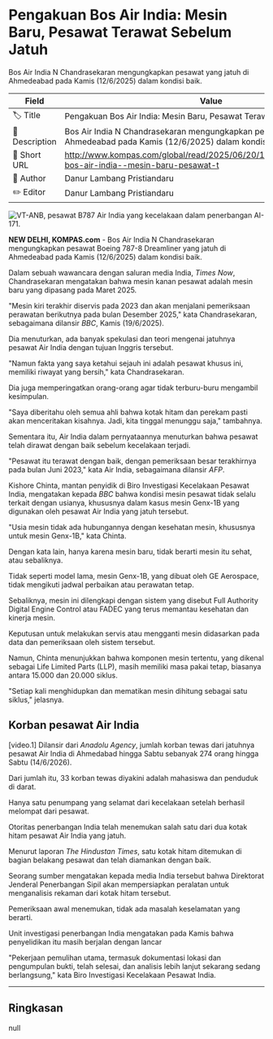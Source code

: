 # Pengakuan Bos Air India: Mesin Baru, Pesawat Terawat Sebelum Jatuh

Bos Air India N Chandrasekaran mengungkapkan pesawat yang jatuh di Ahmedeabad pada Kamis (12/6/2025) dalam kondisi baik.

| Field         | Value                                                       |
|---------------|-------------------------------------------------------------|
| 🏷️ Title       | Pengakuan Bos Air India: Mesin Baru, Pesawat Terawat Sebelum Jatuh |
| 📝 Description | Bos Air India N Chandrasekaran mengungkapkan pesawat yang jatuh di Ahmedeabad pada Kamis (12/6/2025) dalam kondisi baik. |
| 🔗 Short URL   | http://www.kompas.com/global/read/2025/06/20/120100470/pengakuan-bos-air-india--mesin-baru-pesawat-t |
| 👤 Author      | Danur Lambang Pristiandaru |
| ✏️ Editor      | Danur Lambang Pristiandaru |

![VT-ANB, pesawat B787 Air India yang kecelakaan dalam penerbangan AI-171.](https://asset.kompas.com/crops/CYMDEj5Squ1QMFjLktB0dO4NBYg=/0x0:1024x683/750x500/data/photo/2025/06/13/684bab226b302.jpg)

**NEW DELHI, KOMPAS.com** - Bos Air India N Chandrasekaran mengungkapkan pesawat Boeing 787-8 Dreamliner yang jatuh di Ahmedeabad pada Kamis (12/6/2025) dalam kondisi baik.

Dalam sebuah wawancara dengan saluran media India, *Times Now*, Chandrasekaran mengatakan bahwa mesin kanan pesawat adalah mesin baru yang dipasang pada Maret 2025.

\"Mesin kiri terakhir diservis pada 2023 dan akan menjalani pemeriksaan perawatan berikutnya pada bulan Desember 2025,\" kata Chandrasekaran, sebagaimana dilansir *BBC*, Kamis (19/6/2025).

Dia menuturkan, ada banyak spekulasi dan teori mengenai jatuhnya pesawat Air India dengan tujuan Inggris tersebut.

\"Namun fakta yang saya ketahui sejauh ini adalah pesawat khusus ini, memiliki riwayat yang bersih,\" kata Chandrasekaran.

Dia juga memperingatkan orang-orang agar tidak terburu-buru mengambil kesimpulan.

\"Saya diberitahu oleh semua ahli bahwa kotak hitam dan perekam pasti akan menceritakan kisahnya. Jadi, kita tinggal menunggu saja,\" tambahnya.

Sementara itu, Air India dalam pernyataannya menuturkan bahwa pesawat telah dirawat dengan baik sebelum kecelakaan terjadi.

\"Pesawat itu terawat dengan baik, dengan pemeriksaan besar terakhirnya pada bulan Juni 2023,\" kata Air India, sebagaimana dilansir *AFP*.

Kishore Chinta, mantan penyidik di Biro Investigasi Kecelakaan Pesawat India, mengatakan kepada *BBC* bahwa kondisi mesin pesawat tidak selalu terkait dengan usianya, khususnya dalam kasus mesin Genx-1B yang digunakan oleh pesawat Air India yang jatuh tersebut.

\"Usia mesin tidak ada hubungannya dengan kesehatan mesin, khususnya untuk mesin Genx-1B,\" kata Chinta. 

Dengan kata lain, hanya karena mesin baru, tidak berarti mesin itu sehat, atau sebaliknya.

Tidak seperti model lama, mesin Genx-1B, yang dibuat oleh GE Aerospace, tidak mengikuti jadwal perbaikan atau perawatan tetap. 

Sebaliknya, mesin ini dilengkapi dengan sistem yang disebut Full Authority Digital Engine Control atau FADEC yang terus memantau kesehatan dan kinerja mesin. 

Keputusan untuk melakukan servis atau mengganti mesin didasarkan pada data dan pemeriksaan oleh sistem tersebut.

Namun, Chinta menunjukkan bahwa komponen mesin tertentu, yang dikenal sebagai Life Limited Parts (LLP), masih memiliki masa pakai tetap, biasanya antara 15.000 dan 20.000 siklus.

\"Setiap kali menghidupkan dan mematikan mesin dihitung sebagai satu siklus,\" jelasnya.

## Korban pesawat Air India

\[video.1\] Dilansir dari *Anadolu Agency*, jumlah korban tewas dari jatuhnya pesawat Air India di Ahmedabad hingga Sabtu sebanyak 274 orang hingga Sabtu (14/6/2026).

Dari jumlah itu, 33 korban tewas diyakini adalah mahasiswa dan penduduk di darat.

Hanya satu penumpang yang selamat dari kecelakaan setelah berhasil melompat dari pesawat.

Otoritas penerbangan India telah menemukan salah satu dari dua kotak hitam pesawat Air India yang jatuh.

Menurut laporan *The Hindustan Times*, satu kotak hitam ditemukan di bagian belakang pesawat dan telah diamankan dengan baik.

Seorang sumber mengatakan kepada media India tersebut bahwa Direktorat Jenderal Penerbangan Sipil akan mempersiapkan peralatan untuk menganalisis rekaman dari kotak hitam tersebut. 

Pemeriksaan awal menemukan, tidak ada masalah keselamatan yang berarti.

Unit investigasi penerbangan India mengatakan pada Kamis bahwa penyelidikan itu masih berjalan dengan lancar

\"Pekerjaan pemulihan utama, termasuk dokumentasi lokasi dan pengumpulan bukti, telah selesai, dan analisis lebih lanjut sekarang sedang berlangsung,\" kata Biro Investigasi Kecelakaan Pesawat India.

---
## Ringkasan

null
